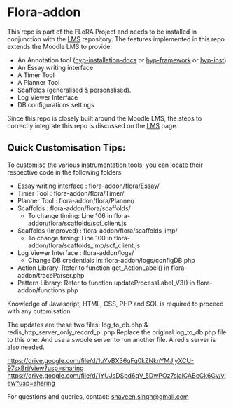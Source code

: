# Flora-addon

[LMS]: https://github.com/Xinyu-Li/flora-lms
[hyp-installation-docs]: https://memex.readthedocs.io/en/stable/index.html
[hyp-framework]: https://github.com/ssin122/flora-addon/blob/main/h.pdf
[hyp-inst]:https://github.com/ssin122/flora-addon/blob/main/hyp_inst.md

This repo is part of the FLoRA Project and needs to be installed in conjunction with the [LMS] repository. The features implemented in this repo extends the  Moodle LMS to provide:

* An Annotation tool  ([hyp-installation-docs] or [hyp-framework] or [hyp-inst])
* An Essay writing interface
* A Timer Tool
* A Planner Tool
* Scaffolds (generalised & personalised).
* Log Viewer Interface
* DB configurations settings

Since this repo is closely built around the Moodle LMS, the steps to correctly integrate this repo is discussed on the [LMS] page.

## Quick Customisation Tips:
To customise the various instrumentation tools, you can locate their respective code in the following folders:
* Essay writing interface : flora-addon/flora/Essay/
* Timer Tool : flora-addon/flora/Timer/
* Planner Tool : flora-addon/flora/Planner/
* Scaffolds : flora-addon/flora/scaffolds/
  -  To change timing: Line 106 in flora-addon/flora/scaffolds/scf_client.js
* Scaffolds (Improved) : flora-addon/flora/scaffolds_imp/
  -  To change timing: Line 100 in flora-addon/flora/scaffolds_imp/scf_client.js
* Log Viewer Interface : flora-addon/logs/
  -  Change DB credentials in: flora-addon/logs/configDB.php 
* Action Library: Refer to function get_ActionLabel() in flora-addon/traceParser.php 
* Pattern Library: Refer to function updateProcessLabel_V3() in flora-addon/functions.php 

Knowledge of Javascript, HTML, CSS, PHP and SQL is required to proceed with any cutomisation

The updates are these two files: log_to_db.php & redis_http_server_only_record_pl.php
Replace the original log_to_db.php file to this one.
And use a swoole server to run another file.
A redis server is also needed.

https://drive.google.com/file/d/1uYvBX36qFq0kZNknYMJjyXCU-97sxBrj/view?usp=sharing
https://drive.google.com/file/d/1YUJsDSpd6qV_5DwPOz7sjalCABcCk6Gv/view?usp=sharing

For questions and queries, contact: shaveen.singh@gmail.com
 
